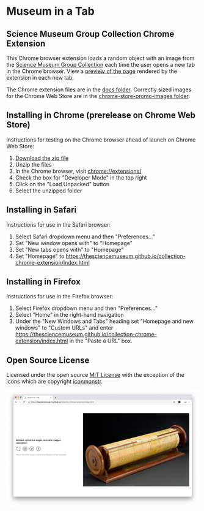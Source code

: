 # Museum in a Tab
## Science Museum Group Collection Chrome Extension

This Chrome browser extension loads a random object with an image from the [Science Museum Group Collection](https://collection.sciencemuseum.org.uk) each time the user opens a new tab in the Chrome browser. View a [preview of the page](https://thesciencemuseum.github.io/collection-chrome-extension/index.html) rendered by the extension in each new tab.

The Chrome extension files are in the [docs folder](https://github.com/TheScienceMuseum/collection-chrome-extension/tree/master/docs). Correctly sized images for the Chrome Web Store are in the [chrome-store-promo-images folder](https://github.com/TheScienceMuseum/collection-chrome-extension/tree/master/chrome-store-promo-images).

## Installing in Chrome (prerelease on Chrome Web Store)

Instructions for testing on the Chrome browser ahead of launch on Chrome Web Store:
1. [Download the zip file](https://github.com/TheScienceMuseum/collection-chrome-extension/blob/master/smg-col-chrome-extension.zip) 
2. Unzip the files
3. In the Chrome browser, visit [chrome://extensions/](chrome://extensions/)
4. Check the box for "Developer Mode" in the top right
5. Click on the "Load Unpacked" button
6. Select the unzipped folder

## Installing in Safari
Instructions for use in the Safari browser:
1. Select Safari dropdown menu and then "Preferences..."
2. Set "New window opens with" to "Homepage"
3. Set "New tabs opens with" to "Homepage"
4. Set "Homepage" to https://thesciencemuseum.github.io/collection-chrome-extension/index.html

## Installing in Firefox
Instructions for use in the Firefox browser:
1. Select Firefox dropdown menu and then "Preferences..."
2. Select "Home" in the right-hand navigation
3. Under the "New Windows and Tabs" heading set "Homepage and new windows" to "Custom URLs" and enter https://thesciencemuseum.github.io/collection-chrome-extension/index.html in the "Paste a URL" box. 

## Open Source License

Licensed under the open source [MIT License](https://github.com/TheScienceMuseum/collection-chrome-extension/blob/master/LICENSE) with the exception of the icons which are copyright [iconmonstr](https://iconmonstr.com). 

![Example screenshot showing Sinclair ZX Spectrum computer](https://github.com/TheScienceMuseum/collection-chrome-extension/blob/master/Example_screenshot.png)
